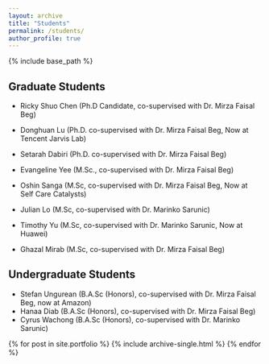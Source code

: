 ```yaml
---
layout: archive
title: "Students"
permalink: /students/
author_profile: true
---
```


{% include base_path %}

## Graduate Students
- Ricky Shuo Chen (Ph.D Candidate, co-supervised with Dr. Mirza Faisal Beg)
- Donghuan Lu (Ph.D. co-supervised with Dr. Mirza Faisal Beg, Now at Tencent Jarvis Lab)
- Setarah Dabiri (Ph.D. co-supervised with Dr. Mirza Faisal Beg)

- Evangeline Yee (M.Sc., co-supervised with Dr. Mirza Faisal Beg)
- Oshin Sanga (M.Sc,  co-supervised with Dr. Mirza Faisal Beg, Now at Self Care Catalysts)
- Julian Lo (M.Sc, co-supervised with Dr. Marinko Sarunic)
- Timothy Yu (M.Sc, co-supervised with Dr. Marinko Sarunic, Now at Huawei)
- Ghazal Mirab (M.Sc, co-supervised with Dr. Mirza Faisal Beg)

## Undergraduate Students
- Stefan Ungurean (B.A.Sc  (Honors), co-supervised with Dr. Mirza Faisal Beg, now at Amazon)
- Hanaa Diab (B.A.Sc  (Honors), co-supervised with Dr. Mirza Faisal Beg)
- Cyrus Wachong (B.A.Sc (Honors), co-supervised with Dr. Marinko Sarunic)


{% for post in site.portfolio %}
  {% include archive-single.html %}
{% endfor %}

